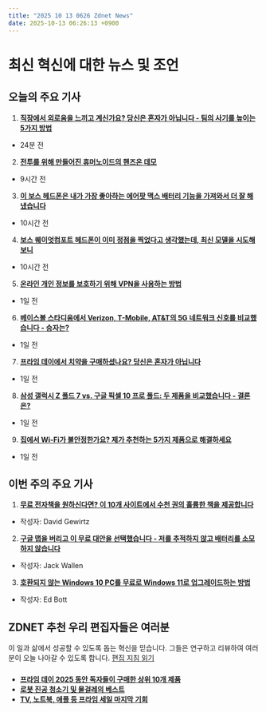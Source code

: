 ```yaml
---
title: "2025 10 13 0626 Zdnet News"
date: 2025-10-13 06:26:13 +0900
---
```


# 최신 혁신에 대한 뉴스 및 조언
## 오늘의 주요 기사 

1. **[직장에서 외로움을 느끼고 계신가요? 당신은 혼자가 아닙니다 - 팀의 사기를 높이는 5가지 방법](https://www.zdnet.com/article/feeling-lonely-at-work-youre-not-alone-5-ways-to-boost-your-teams-morale/)**
* 24분 전 

2. **[전투를 위해 만들어진 휴머노이드의 핸즈온 데모](https://www.zdnet.com/video/hands-on-demo-of-a-humanoid-made-for-battle/)**
* 9시간 전 

3. **[이 보스 헤드폰은 내가 가장 좋아하는 에어팟 맥스 배터리 기능을 가져와서 더 잘 해냈습니다](https://www.zdnet.com/article/these-bose-headphones-took-my-favorite-airpods-max-battery-feature-and-did-it-even-better/)**
* 10시간 전 

4. **[보스 퀘이엇컴포트 헤드폰이 이미 정점을 찍었다고 생각했는데, 최신 모델을 시도해보니](https://www.zdnet.com/article/i-thought-the-bose-quietcomfort-headphones-already-hit-their-peak-then-i-tried-the-newest-model/)**
* 10시간 전 

5. **[온라인 개인 정보를 보호하기 위해 VPN을 사용하는 방법](https://www.zdnet.com/video/how-to-use-a-vpn-to-protect-your-online-privacy/)**
* 1일 전 

6. **[베이스볼 스타디움에서 Verizon, T-Mobile, AT&T의 5G 네트워크 신호를 비교했습니다 - 승자는?](https://www.zdnet.com/article/i-compared-5g-network-signals-of-verizon-t-mobile-and-at-t-at-a-baseball-stadium-heres-the-winner/)**
* 1일 전 

7. **[프라임 데이에서 치약을 구매하셨나요? 당신은 혼자가 아닙니다](https://www.zdnet.com/home-and-office/prime-day-was-supposed-to-kick-off-holiday-shopping-but-was-more-about-stocking-up-on-essentials/)**
* 1일 전 

8. **[삼성 갤럭시 Z 폴드 7 vs. 구글 픽셀 10 프로 폴드: 두 제품을 비교했습니다 - 결론은?](https://www.zdnet.com/article/samsung-galaxy-z-fold-7-vs-google-pixel-10-pro-fold-we-compared-the-two-and-heres-the-verdict/)**
* 1일 전 

9. **[집에서 Wi-Fi가 불안정한가요? 제가 추천하는 5가지 제품으로 해결하세요](https://www.zdnet.com/home-and-office/networking/spotty-wi-fi-at-home-5-products-i-recommend-to-fix-it-once-and-for-all/)**
* 1일 전 

## 이번 주의 주요 기사 

1. **[무료 전자책을 원하신다면? 이 10개 사이트에서 수천 권의 훌륭한 책을 제공합니다](https://www.zdnet.com/article/want-free-ebooks-these-10-sites-offer-thousands-of-options/)**
* 작성자: David Gewirtz 

2. **[구글 맵을 버리고 이 무료 대안을 선택했습니다 - 저를 추적하지 않고 배터리를 소모하지 않습니다](https://www.zdnet.com/article/i-ditched-google-maps-for-this-free-alternative-that-doesnt-track-me-or-drain-my-battery/)**
* 작성자: Jack Wallen 

3. **[호환되지 않는 Windows 10 PC를 무료로 Windows 11로 업그레이드하는 방법](https://www.zdnet.com/article/how-to-upgrade-your-incompatible-windows-10-pc-to-windows-11-for-free/)**
* 작성자: Ed Bott 

## ZDNET 추천 우리 편집자들은 여러분

이 일과 삶에서 성공할 수 있도록 돕는 혁신을 믿습니다. 그들은 연구하고 리뷰하여 여러분이 오늘 나아갈 수 있도록 합니다. [편집 지침 읽기](https://www.zdnet.com/editorial-guidelines/)

### 
- **[프라임 데이 2025 동안 독자들이 구매한 상위 10개 제품](https://www.zdnet.com/article/the-top-10-products-our-readers-bought-during-prime-day-2025-no-1-is-still-pretty-odd/)**
- **[로봇 진공 청소기 및 물걸레의 베스트](https://www.zdnet.com/home-and-office/kitchen-household/best-robot-vacuum-mop/)**
- **[TV, 노트북, 애플 등 프라임 세일 마지막 기회](https://www.zdnet.com/article/amazon-prime-day-deals-10-9-2025/)**